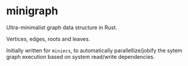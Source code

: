 # minigraph

Ultra-minimalist graph data structure in Rust.

Vertices, edges, roots and leaves.

Initially written for `miniecs`, to automatically parallellize/jobify the sytem graph execution based on system read/write dependencies.